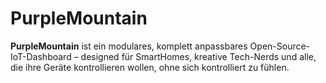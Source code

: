 # PurpleMountain
**PurpleMountain** ist ein modulares, komplett anpassbares Open-Source-IoT-Dashboard – designed für SmartHomes, kreative Tech-Nerds und alle, die ihre Geräte kontrollieren wollen, ohne sich kontrolliert zu fühlen.
